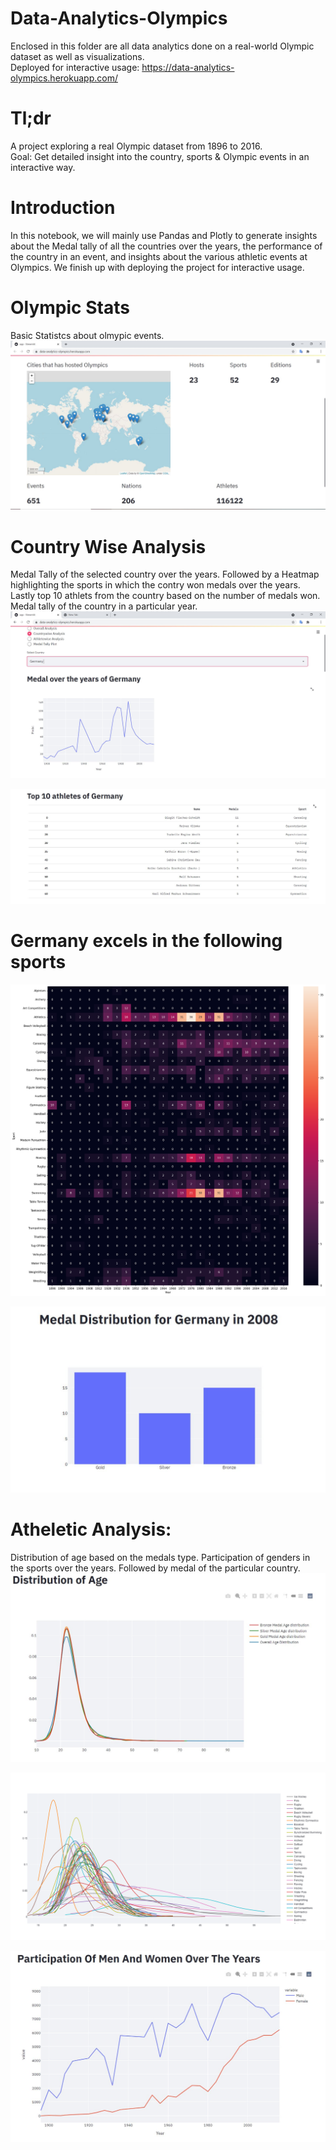 # Data-Analytics-Olympics



Enclosed in this folder are all data analytics done on a real-world Olympic dataset as well as visualizations. <br />
Deployed for interactive usage: https://data-analytics-olympics.herokuapp.com/

# Tl;dr
A project exploring a real Olympic dataset from 1896 to 2016.<br />
Goal: Get detailed insight into the country, sports & Olympic events in an interactive way.

# Introduction
In this notebook, we will mainly use Pandas and Plotly to generate insights about the Medal tally of all the countries over the years, the performance of the country in an event, and insights about the various athletic events at Olympics. We finish up with deploying the project for interactive usage. 
 
 
# Olympic Stats 
Basic Statistcs about olmypic events.
![Alt text](https://github.com/n-e-e-l/Data-Analytics-Olympics/blob/main/img/olmpic_1.JPG?raw=true "Insight")

# Country Wise Analysis
Medal Tally of the selected country over the years. Followed by a Heatmap highlighting the sports in which the contry won medals over the years. Lastly top 10 athlets from the country based on the number of medals won. Medal tally of the country in a particular year.
![Alt text](https://github.com/n-e-e-l/Data-Analytics-Olympics/blob/main/img/olmpic_2.JPG?raw=true "Insight")


![Alt text](https://github.com/n-e-e-l/Data-Analytics-Olympics/blob/main/img/olmpic_4.JPG?raw=true "Insight")


# Germany excels in the following sports
![Alt text](https://github.com/n-e-e-l/Data-Analytics-Olympics/blob/main/img/olympic_3.png?raw=true "Insight")

![Alt text](https://github.com/n-e-e-l/Data-Analytics-Olympics/blob/main/img/olympic_7.JPG?raw=true "Insight")

# Atheletic Analysis:
Distribution of age based on the medals type. Participation of genders in the sports over the years. Followed by medal of the particular country. 
![Alt text](https://github.com/n-e-e-l/Data-Analytics-Olympics/blob/main/img/olmpic_6.JPG?raw=true "Insight")





![Alt text](https://github.com/n-e-e-l/Data-Analytics-Olympics/blob/main/img/olympic_6.png?raw=true "Insight")

![Alt text](https://github.com/n-e-e-l/Data-Analytics-Olympics/blob/main/img/olympic_5.JPG?raw=true "Insight")



